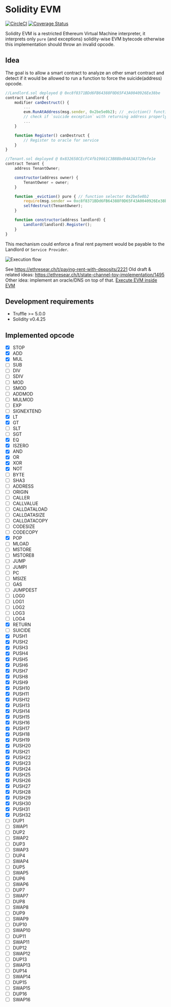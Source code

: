 # Solidity EVM

[![CircleCI](https://circleci.com/gh/Magicking/solidity-evm/tree/master.svg?style=shield)](https://circleci.com/gh/Magicking/solidity-evm/tree/master)
[![Coverage Status](https://coveralls.io/repos/github/Magicking/solidity-evm/badge.svg?branch=master)](https://coveralls.io/github/Magicking/solidity-evm?branch=master)

Solidity EVM is a restricted Ethereum Virtual Machine interpreter, it
interprets only `pure` (and exceptions) solidity-wise EVM bytecode otherwise this implementation
should throw an invalid opcode.

## Idea

The goal is to allow a smart contract to analyze an other smart contract and
detect if it would be allowed to run a function to force the suicide(address)
opcode.

```javascript
//Landlord.sol deployed @ 0xc8f8371BDd6FB64388F0D65F43A0040926Ee38be
contract Landlord {
	modifier canDestruct() {
		...
		evm.RunAtAddress(msg.sender, 0x2be5e0b2); // _eviction() function selector
		// check if `suicide exception` with returning address properly set
		...
	}

	function Register() canDestruct {
		// Register to oracle for service
	}
}

//Tenant.sol deployed @ 0x832658CEcFC4fb19661C3B8Bbd04A3A3720efe1e
contract Tenant {
	address TenantOwner;

	constructor(address owner) {
		TenantOwner = owner;
	}

	function _eviction() pure { // function selector 0x2be5e0b2
		require(msg.sender == 0xc8f8371BDd6FB64388F0D65F43A0040926Ee38be); // TODO add way to use storage for this particular usage
		selfdestruct(TenantOwner);
	}

	function constructor(address landlord) {
		Landlord(landlord).Register();
	}
}

```

This mechanism could enforce a final rent payment would be payable to the Landlord or `Service Provider`.

![Execution flow](docs/diagram.svg)

See https://ethresear.ch/t/paying-rent-with-deposits/2221
Old draft & related ideas: https://ethresear.ch/t/state-channel-toy-implementation/1495
Other idea: implement an oracle/DNS on top of that.
[Execute EVM inside EVM](https://github.com/ethereum/EIPs/issues/726)

## Development requirements

 * Truffle >= 5.0.0
 * Solidity v0.4.25

## Implemented opcode

 - [x] STOP
 - [x] ADD
 - [x] MUL
 - [ ] SUB
 - [ ] DIV
 - [ ] SDIV
 - [ ] MOD
 - [ ] SMOD
 - [ ] ADDMOD
 - [ ] MULMOD
 - [ ] EXP
 - [ ] SIGNEXTEND
 - [x] LT
 - [x] GT
 - [ ] SLT
 - [ ] SGT
 - [x] EQ
 - [x] ISZERO
 - [x] AND
 - [x] OR
 - [x] XOR
 - [x] NOT
 - [ ] BYTE
 - [ ] SHA3
 - [ ] ADDRESS
 - [ ] ORIGIN
 - [ ] CALLER
 - [ ] CALLVALUE
 - [ ] CALLDATALOAD
 - [ ] CALLDATASIZE
 - [ ] CALLDATACOPY
 - [ ] CODESIZE
 - [ ] CODECOPY
 - [x] POP
 - [ ] MLOAD
 - [ ] MSTORE
 - [ ] MSTORE8
 - [ ] JUMP
 - [ ] JUMPI
 - [ ] PC
 - [ ] MSIZE
 - [ ] GAS
 - [ ] JUMPDEST
 - [ ] LOG0
 - [ ] LOG1
 - [ ] LOG2
 - [ ] LOG3
 - [ ] LOG4
 - [x] RETURN
 - [ ] SUICIDE
 - [x] PUSH1
 - [x] PUSH2
 - [x] PUSH3
 - [x] PUSH4
 - [x] PUSH5
 - [x] PUSH6
 - [x] PUSH7
 - [x] PUSH8
 - [x] PUSH9
 - [x] PUSH10
 - [x] PUSH11
 - [x] PUSH12
 - [x] PUSH13
 - [x] PUSH14
 - [x] PUSH15
 - [x] PUSH16
 - [x] PUSH17
 - [x] PUSH18
 - [x] PUSH19
 - [x] PUSH20
 - [x] PUSH21
 - [x] PUSH22
 - [x] PUSH23
 - [x] PUSH24
 - [x] PUSH25
 - [x] PUSH26
 - [x] PUSH27
 - [x] PUSH28
 - [x] PUSH29
 - [x] PUSH30
 - [x] PUSH31
 - [x] PUSH32
 - [ ] DUP1
 - [ ] SWAP1
 - [ ] DUP2
 - [ ] SWAP2
 - [ ] DUP3
 - [ ] SWAP3
 - [ ] DUP4
 - [ ] SWAP4
 - [ ] DUP5
 - [ ] SWAP5
 - [ ] DUP6
 - [ ] SWAP6
 - [ ] DUP7
 - [ ] SWAP7
 - [ ] DUP8
 - [ ] SWAP8
 - [ ] DUP9
 - [ ] SWAP9
 - [ ] DUP10
 - [ ] SWAP10
 - [ ] DUP11
 - [ ] SWAP11
 - [ ] DUP12
 - [ ] SWAP12
 - [ ] DUP13
 - [ ] SWAP13
 - [ ] DUP14
 - [ ] SWAP14
 - [ ] DUP15
 - [ ] SWAP15
 - [ ] DUP16
 - [ ] SWAP16
